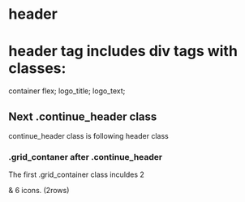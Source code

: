 # header
# header tag includes div tags with classes:
container flex;
logo_title;
logo_text;
## Next .continue_header class 
continue_header class is following header class
### .grid_contaner after .continue_header
The first .grid_container class inculdes 2 <p></p>& 6 icons. (2rows)     

